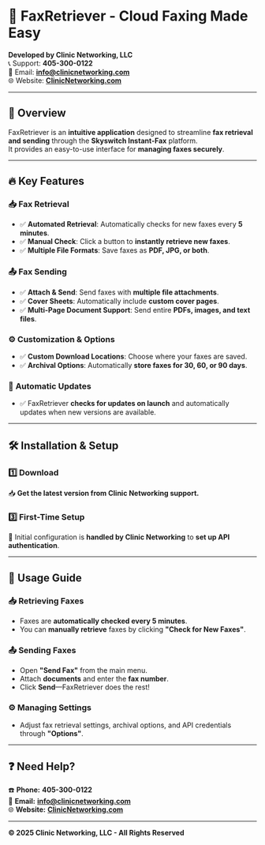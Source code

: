 # 🚀 FaxRetriever - Cloud Faxing Made Easy

**Developed by Clinic Networking, LLC**  
📞 Support: **405-300-0122**  
📧 Email: **[info@clinicnetworking.com](mailto:info@clinicnetworking.com)**  
🌐 Website: **[ClinicNetworking.com](https://clinicnetworking.com)**  

---

## 📖 Overview
FaxRetriever is an **intuitive application** designed to streamline **fax retrieval and sending** through the **Skyswitch Instant-Fax** platform.  
It provides an easy-to-use interface for **managing faxes securely**.

---

## 🔥 Key Features

### 📥 **Fax Retrieval**
- ✅ **Automated Retrieval**: Automatically checks for new faxes every **5 minutes**.
- ✅ **Manual Check**: Click a button to **instantly retrieve new faxes**.
- ✅ **Multiple File Formats**: Save faxes as **PDF, JPG, or both**.

### 📤 **Fax Sending**
- ✅ **Attach & Send**: Send faxes with **multiple file attachments**.
- ✅ **Cover Sheets**: Automatically include **custom cover pages**.
- ✅ **Multi-Page Document Support**: Send entire **PDFs, images, and text files**.

### ⚙️ **Customization & Options**
- ✅ **Custom Download Locations**: Choose where your faxes are saved.
- ✅ **Archival Options**: Automatically **store faxes for 30, 60, or 90 days**.

### 🔄 **Automatic Updates**
- ✅ FaxRetriever **checks for updates on launch** and automatically updates when new versions are available.

---

## 🛠️ **Installation & Setup**

### 1️⃣ **Download**
📥 **Get the latest version from Clinic Networking support.**  

### 3️⃣ **First-Time Setup**
🔑 Initial configuration is **handled by Clinic Networking** to **set up API authentication**.  

---

## 📌 **Usage Guide**
### 📥 Retrieving Faxes
- Faxes are **automatically checked every 5 minutes**.
- You can **manually retrieve** faxes by clicking **"Check for New Faxes"**.

### 📤 Sending Faxes
- Open **"Send Fax"** from the main menu.
- Attach **documents** and enter the **fax number**.
- Click **Send**—FaxRetriever does the rest!

### ⚙️ Managing Settings
- Adjust fax retrieval settings, archival options, and API credentials through **"Options"**.

---

## ❓ **Need Help?**
☎️ **Phone:** **405-300-0122**  
📧 **Email:** **[info@clinicnetworking.com](mailto:info@clinicnetworking.com)**  
🌐 **Website:** **[ClinicNetworking.com](https://clinicnetworking.com)**  

---

**© 2025 Clinic Networking, LLC - All Rights Reserved**
